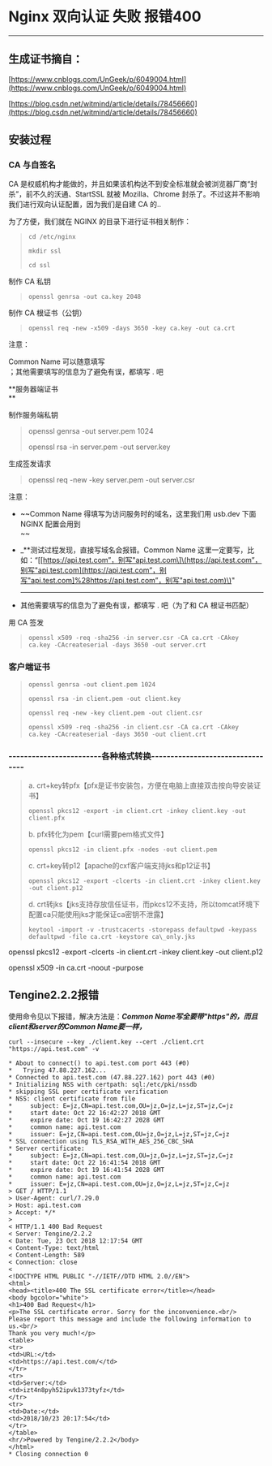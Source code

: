 # Nginx 双向认证 失败 报错400

---

## 生成证书摘自：

[https://www.cnblogs.com/UnGeek/p/6049004.html](https://www.cnblogs.com/UnGeek/p/6049004.html)

[https://blog.csdn.net/witmind/article/details/78456660](https://blog.csdn.net/witmind/article/details/78456660)

## 安装过程

### CA 与自签名

CA 是权威机构才能做的，并且如果该机构达不到安全标准就会被浏览器厂商“封杀”，前不久的沃通、StartSSL 就被 Mozilla、Chrome 封杀了。不过这并不影响我们进行双向认证配置，因为我们是自建 CA 的..

为了方便，我们就在 NGINX 的目录下进行证书相关制作：

> `cd /etc/nginx`
>
> `mkdir ssl`
>
> `cd ssl`

制作 CA 私钥

> `openssl genrsa -out ca.key 2048`

制作 CA 根证书（公钥）

> `openssl req -new -x509 -days 3650 -key ca.key -out ca.crt`

注意：

Common Name 可以随意填写  
；其他需要填写的信息为了避免有误，都填写 . 吧

**服务器端证书    
**

制作服务端私钥

> openssl genrsa -out server.pem 1024
>
> openssl rsa -in server.pem -out server.key

生成签发请求

> openssl req -new -key server.pem -out server.csr

注意：

* ~~Common Name 得填写为访问服务时的域名，这里我们用 usb.dev 下面 NGINX 配置会用到  
  ~~

* \_\*\*测试过程发现，直接写域名会报错。Common Name 这里一定要写，比如：“\[[https://api.test.com”，别写"api.test.com\]\(https://api.test.com”，别写"api.test.com](https://api.test.com”，别写"api.test.com]%28https://api.test.com”，别写"api.test.com)\)"

  ---

* 其他需要填写的信息为了避免有误，都填写 . 吧（为了和 CA 根证书匹配）

用 CA 签发

> `openssl x509 -req -sha256 -in server.csr -CA ca.crt -CAkey ca.key -CAcreateserial -days 3650 -out server.crt`



### 客户端证书

> `openssl genrsa -out client.pem 1024`
>
> `openssl rsa -in client.pem -out client.key`
>
> `openssl req -new -key client.pem -out client.csr`
>
> `openssl x509 -req -sha256 -in client.csr -CA ca.crt -CAkey ca.key -CAcreateserial -days 3650 -out client.crt`

### ------------------------各种格式转换---------------------------------

> a. crt+key转pfx【pfx是证书安装包，方便在电脑上直接双击按向导安装证书】
>
> ```
> openssl pkcs12 -export -in client.crt -inkey client.key -out client.pfx
> ```
>
> b. pfx转化为pem【curl需要pem格式文件】
>
> ```
> openssl pkcs12 -in client.pfx -nodes -out client.pem
> ```
>
> c. crt+key转p12【apache的cxf客户端支持jks和p12证书】
>
> ```
> openssl pkcs12 -export -clcerts -in client.crt -inkey client.key -out client.p12
> ```
>
> d. crt转jks【jks支持存放信任证书，而pkcs12不支持，所以tomcat环境下配置ca只能使用jks才能保证ca密钥不泄露】
>
> ```
> keytool -import -v -trustcacerts -storepass defaultpwd -keypass defaultpwd -file ca.crt -keystore ca\_only.jks
> ```

openssl pkcs12 -export -clcerts -in client.crt -inkey client.key  -out client.p12

openssl x509 -in ca.crt  -noout -purpose

## Tengine2.2.2报错

使用命令见以下报错，解决方法是：_**Common Name写全要带"https"的，而且client和server的Common Name要一样，**_

`curl --insecure --key ./client.key --cert ./client.crt "https://api.test.com" -v`

```
* About to connect() to api.test.com port 443 (#0)
*   Trying 47.88.227.162...
* Connected to api.test.com (47.88.227.162) port 443 (#0)
* Initializing NSS with certpath: sql:/etc/pki/nssdb
* skipping SSL peer certificate verification
* NSS: client certificate from file
*     subject: E=jz,CN=api.test.com,OU=jz,O=jz,L=jz,ST=jz,C=jz
*     start date: Oct 22 16:42:27 2018 GMT
*     expire date: Oct 19 16:42:27 2028 GMT
*     common name: api.test.com
*     issuer: E=jz,CN=api.test.com,OU=jz,O=jz,L=jz,ST=jz,C=jz
* SSL connection using TLS_RSA_WITH_AES_256_CBC_SHA
* Server certificate:
*     subject: E=jz,CN=api.test.com,OU=jz,O=jz,L=jz,ST=jz,C=jz
*     start date: Oct 22 16:41:54 2018 GMT
*     expire date: Oct 19 16:41:54 2028 GMT
*     common name: api.test.com
*     issuer: E=jz,CN=api.test.com,OU=jz,O=jz,L=jz,ST=jz,C=jz
> GET / HTTP/1.1
> User-Agent: curl/7.29.0
> Host: api.test.com
> Accept: */*
> 
< HTTP/1.1 400 Bad Request
< Server: Tengine/2.2.2
< Date: Tue, 23 Oct 2018 12:17:54 GMT
< Content-Type: text/html
< Content-Length: 589
< Connection: close
< 
<!DOCTYPE HTML PUBLIC "-//IETF//DTD HTML 2.0//EN">
<html>
<head><title>400 The SSL certificate error</title></head>
<body bgcolor="white">
<h1>400 Bad Request</h1>
<p>The SSL certificate error. Sorry for the inconvenience.<br/>
Please report this message and include the following information to us.<br/>
Thank you very much!</p>
<table>
<tr>
<td>URL:</td>
<td>https://api.test.com/</td>
</tr>
<tr>
<td>Server:</td>
<td>izt4n8pyh52ipvk1373tyfz</td>
</tr>
<tr>
<td>Date:</td>
<td>2018/10/23 20:17:54</td>
</tr>
</table>
<hr/>Powered by Tengine/2.2.2</body>
</html>
* Closing connection 0
```



